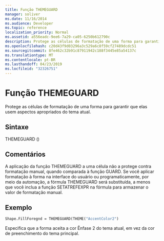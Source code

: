 ```yaml
---
title: Função THEMEGUARD
manager: soliver
ms.date: 11/16/2014
ms.audience: Developer
ms.topic: reference
localization_priority: Normal
ms.assetid: a556eadc-9ee6-7a29-ca05-6250b612790c
description: Protege as células de formatação de uma forma para garantir que elas usem aspectos apropriados do tema atual.
ms.openlocfilehash: c20d43f9d03296a3c529a6c8f59cf27489dcdc51
ms.sourcegitcommit: 8fe462c32b91c87911942c188f3445e85a54137c
ms.translationtype: MT
ms.contentlocale: pt-BR
ms.lasthandoff: 04/23/2019
ms.locfileid: "32326751"
---
```

# <a name="themeguard-function"></a>Função THEMEGUARD

Protege as células de formatação de uma forma para garantir que elas usem aspectos apropriados do tema atual.
  
## <a name="syntax"></a>Sintaxe

THEMEGUARD ()
  
## <a name="remarks"></a>Comentários

A aplicação da função THEMEGUARD a uma célula não a protege contra formatação manual, quando comparada à função GUARD. Se você aplicar formatação à forma na interface do usuário ou programaticamente, por meio da automação, a fórmula THEMEGUARD será substituída, a menos que você inclua a função SETATREFEXPR na fórmula para armazenar o valor de formatação manual. 
  
## <a name="example"></a>Exemplo

```vb
Shape.FillForegnd = THEMEGUARD(THEME("AccentColor2")
```

Especifica que a forma aceita a cor Ênfase 2 do tema atual, em vez da cor de preenchimento do tema principal.
  

